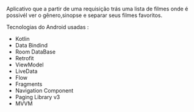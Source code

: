 <p>Aplicativo que a partir de uma requisição trás uma lista de filmes onde é possivél ver o gênero,sinopse e separar seus filmes favoritos.</p>

Tecnologias do Android usadas :</Br>
  * Kotlin</Br>
  * Data Bindind</Br>
  * Room DataBase</Br>
  * Retrofit</Br>
  * ViewModel</Br>
  * LiveData</Br>
  * Flow</Br>
  * Fragments</Br>
  * Navigation Component</Br>
  * Paging Library v3</Br>
  * MVVM</Br>
  
